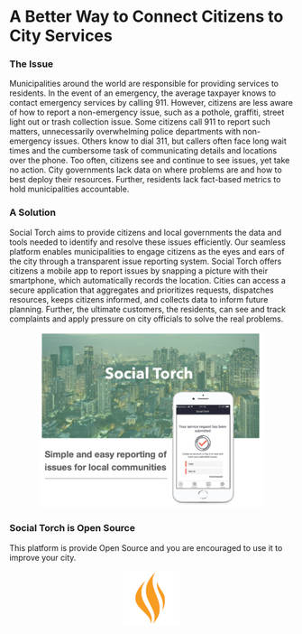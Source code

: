 

# A Better Way to Connect Citizens to City Services

### The Issue

Municipalities around the world are responsible for providing services to residents. In the event of an emergency, the average taxpayer knows to contact emergency services by calling 911. However, citizens are less aware of how to report a non-emergency issue, such as a pothole, graffiti, street light out or trash collection issue. Some citizens call 911 to report such matters, unnecessarily overwhelming police departments with non-emergency issues. Others know to dial 311, but callers often face long wait times and the cumbersome task of communicating details and locations over the phone. Too often, citizens see and continue to see issues, yet take no action. City governments lack data on where problems are and how to best deploy their resources. Further, residents lack fact-based metrics to hold municipalities accountable.

### A Solution

Social Torch aims to provide citizens and local governments the data and tools needed to identify and resolve these issues efficiently. Our seamless platform enables municipalities to engage citizens as the eyes and ears of the city through a transparent issue reporting system. Social Torch offers citizens a mobile app to report issues by snapping a picture with their smartphone, which automatically records the location. Cities can access a secure application that aggregates and prioritizes requests, dispatches resources, keeps citizens informed, and collects data to inform future planning. Further, the ultimate customers, the residents, can see and track complaints and apply pressure on city officials to solve the real problems.

<div id="header" align="center">
  <img src="./docs/images/city_mobile.png" alt="App Preview" width="400"/>
</div>

### Social Torch is Open Source

This platform is provide Open Source and you are encouraged to use it to improve your city.

<div id="header" align="center">
  <img src="./docs/images/logo_512x512.png" alt="Social Torch Logo" width="100"/>
</div>
